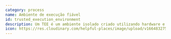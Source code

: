 ```yaml
---
category: process
name: Ambiente de execução fiável
id: trusted_execution_environment
description: Um TEE é um ambiente isolado criado utilizando hardware e software para fins especiais para proteger os dados armazenados no seu interior. Um TEE proporciona um "ambiente de confiança" no interior do qual um processo pode ser executado, sendo invisível para qualquer outro processo no processador, para o sistema operativo ou para qualquer outro tipo de acesso privilegiado.
icon: https://res.cloudinary.com/helpful-places/image/upload/v1664832754/dtpr-icons/process/encrypted_oedzbb.svg
---
```

